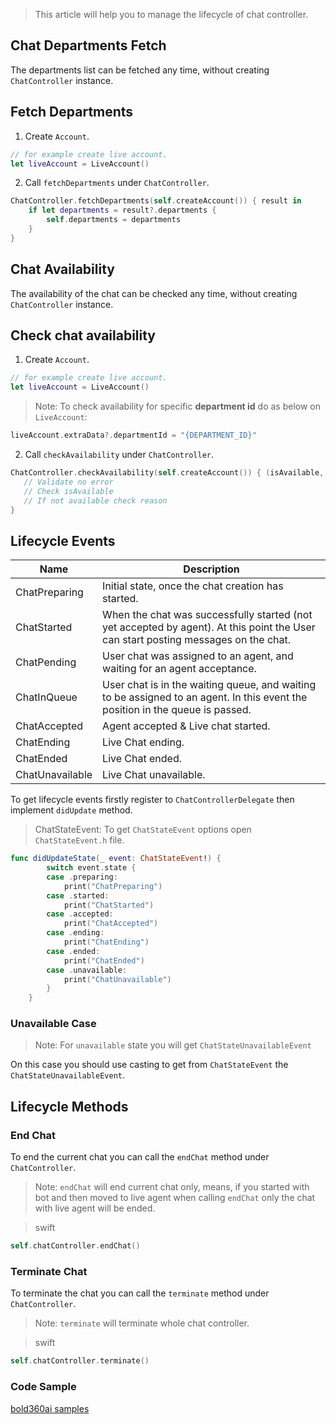> This article will help you to manage the lifecycle of chat controller.

## Chat Departments Fetch

The departments list can be fetched any time, without creating `ChatController` instance.

## Fetch Departments

1. Create `Account`.

```swift
// for example create live account.
let liveAccount = LiveAccount()
```

2. Call `fetchDepartments` under `ChatController`.
```swift
ChatController.fetchDepartments(self.createAccount()) { result in
    if let departments = result?.departments {
        self.departments = departments
    }
}
```

## Chat Availability

The availability of the chat can be checked any time, without creating `ChatController` instance.

## Check chat availability

1. Create `Account`.

```swift
// for example create live account.
let liveAccount = LiveAccount()
```

>Note: To check availability for specific **department id** do as below on `LiveAccount`:
 
```swift
liveAccount.extraData?.departmentId = "{DEPARTMENT_ID}"
```

2. Call `checkAvailability` under `ChatController`.
```swift
ChatController.checkAvailability(self.createAccount()) { (isAvailable, reason, error) in
   // Validate no error
   // Check isAvailable
   // If not available check reason
}
```

## Lifecycle Events

| Name            | Description                                                                                                                        |
|-----------------|------------------------------------------------------------------------------------------------------------------------------------|
| ChatPreparing   | Initial state, once the chat creation has started.                                                                                 |
| ChatStarted     | When the chat was successfully started (not yet accepted by agent). At this point the User can start posting messages on the chat. |
| ChatPending     | User chat was assigned to an agent, and waiting for an agent acceptance.                                                           |
| ChatInQueue     | User chat is in the waiting queue, and waiting to be assigned to an agent. In this event the position in the queue is passed.      |
| ChatAccepted    | Agent accepted & Live chat started.                                                                                                |
| ChatEnding      | Live Chat ending.                                                                                                                  |
| ChatEnded       | Live Chat ended.                                                                                                                   |
| ChatUnavailable | Live Chat unavailable.                                                                                                             |


To get lifecycle events firstly register to `ChatControllerDelegate` then implement `didUpdate` method.

>ChatStateEvent: To get `ChatStateEvent` options open `ChatStateEvent.h` file.

```swift
func didUpdateState(_ event: ChatStateEvent!) {
        switch event.state {
        case .preparing:
            print("ChatPreparing")
        case .started:
            print("ChatStarted")
        case .accepted:
            print("ChatAccepted")
        case .ending:
            print("ChatEnding")
        case .ended:
            print("ChatEnded")
        case .unavailable:
            print("ChatUnavailable")
        }
    }
```

### Unavailable Case

>Note: For `unavailable` state you will get `ChatStateUnavailableEvent`

On this case you should use casting to get from `ChatStateEvent` the `ChatStateUnavailableEvent`.

## Lifecycle Methods

### End Chat

To end the current chat you can call the `endChat` method under `ChatController`.

>Note: `endChat` will end current chat only, means, if you started with bot and then moved to live agent when calling `endChat` only the chat with live agent will be ended.

>swift

```swift
self.chatController.endChat()
```

### Terminate Chat

To terminate the chat you can call the `terminate` method under `ChatController`.

>Note: `terminate` will terminate whole chat controller.

>swift

```swift
self.chatController.terminate()
```

### Code Sample

[bold360ai samples](https://github.com/bold360ai/bold360ai-mobile-samples)